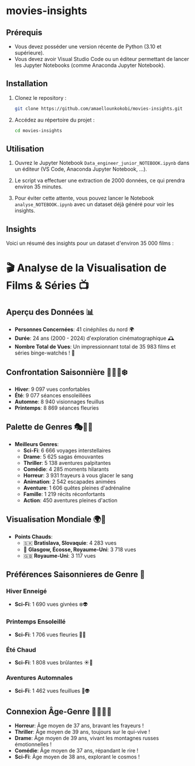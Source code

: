 # movies-insights

## Prérequis

- Vous devez posséder une version récente de Python (3.10 et supérieure).
- Vous devez avoir Visual Studio Code ou un éditeur permettant de lancer les Jupyter Notebooks (comme Anaconda Jupyter Notebook).

## Installation

1. Clonez le repository :

    ```bash
    git clone https://github.com/amaellounkokobi/movies-insights.git
    ```

2. Accédez au répertoire du projet :

    ```bash
    cd movies-insights
    ```

## Utilisation

1. Ouvrez le Jupyter Notebook `Data_engineer_junior_NOTEBOOK.ipynb` dans un éditeur (VS Code, Anaconda Jupyter Notebook, ...).

2. Le script va effectuer une extraction de 2000 données, ce qui prendra environ 35 minutes.

3. Pour éviter cette attente, vous pouvez lancer le Notebook `analyse_NOTEBOOK.ipynb` avec un dataset déjà généré pour voir les insights.

## Insights

Voici un résumé des insights pour un dataset d'environ 35 000 films :

# 🎬 Analyse de la Visualisation de Films & Séries 📺

## Aperçu des Données 📊

- **Personnes Concernées**: 41 cinéphiles du nord 🌍
- **Durée**: 24 ans (2000 - 2024) d'exploration cinématographique 🕰️
- **Nombre Total de Vues**: Un impressionnant total de 35 983 films et séries binge-watchés ! 🍿

## Confrontation Saisonnière 🌱🌞🍁❄️

- **Hiver**: 9 097 vues confortables
- **Été**: 9 077 séances ensoleillées
- **Automne**: 8 940 visionnages feuillus
- **Printemps**: 8 869 séances fleuries

## Palette de Genres 🎭🚀👻

- **Meilleurs Genres**:
  - **Sci-Fi**: 6 666 voyages interstellaires
  - **Drame**: 5 625 sagas émouvantes
  - **Thriller**: 5 138 aventures palpitantes
  - **Comédie**: 4 285 moments hilarants
  - **Horreur**: 3 931 frayeurs à vous glacer le sang
  - **Animation**: 2 542 escapades animées
  - **Aventure**: 1 606 quêtes pleines d'adrénaline
  - **Famille**: 1 219 récits réconfortants
  - **Action**: 450 aventures pleines d'action

## Visualisation Mondiale 🌍🎥

- **Points Chauds**:
  - 🇸🇰 **Bratislava, Slovaquie**: 4 283 vues
  - 🏴 **Glasgow, Écosse, Royaume-Uni**: 3 718 vues
  - 🇬🇧 **Royaume-Uni**: 3 117 vues

## Préférences Saisonnieres de Genre 🌟

### Hiver Enneigé
- **Sci-Fi**: 1 690 vues givrées ❄️👽

### Printemps Ensoleillé
- **Sci-Fi**: 1 706 vues fleuries 🌸🚀

### Été Chaud
- **Sci-Fi**: 1 808 vues brûlantes ☀️👾

### Aventures Automnales
- **Sci-Fi**: 1 462 vues feuillues 🍁👽

## Connexion Âge-Genre 🧑‍🎤🧟‍♂️

- **Horreur**: Âge moyen de 37 ans, bravant les frayeurs !
- **Thriller**: Âge moyen de 39 ans, toujours sur le qui-vive !
- **Drame**: Âge moyen de 39 ans, vivant les montagnes russes émotionnelles !
- **Comédie**: Âge moyen de 37 ans, répandant le rire !
- **Sci-Fi**: Âge moyen de 38 ans, explorant le cosmos !


